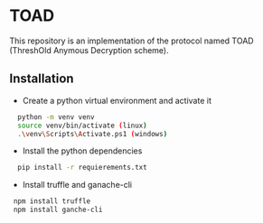 # TOAD

This repository is an implementation of the protocol named TOAD (ThreshOld Anymous Decryption scheme).

## Installation
+ Create a python virtual environment and activate it
```bash
  python -m venv venv
  source venv/bin/activate (linux)
  .\venv\Scripts\Activate.ps1 (windows)
```
+ Install the python dependencies
```bash
  pip install -r requierements.txt
 ```
 + Install truffle and ganache-cli
 ```bash
  npm install truffle
  npm install ganche-cli
 ```
